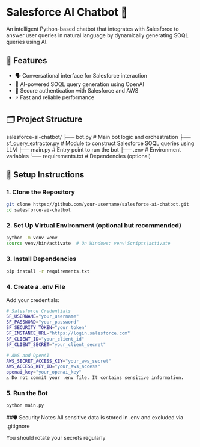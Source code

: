 # Salesforce AI Chatbot 🤖

An intelligent Python-based chatbot that integrates with Salesforce to answer user queries in natural language by dynamically generating SOQL queries using AI.

## 🧠 Features

- 🗣️ Conversational interface for Salesforce interaction
- 🧾 AI-powered SOQL query generation using OpenAI
- 🔐 Secure authentication with Salesforce and AWS
- ⚡ Fast and reliable performance

## 🗂️ Project Structure

salesforce-ai-chatbot/ 
├── bot.py # Main bot logic and orchestration 
├── sf_query_extractor.py # Module to construct Salesforce SOQL queries using LLM 
├── main.py # Entry point to run the bot 
├── .env # Environment variables
└── requirements.txt # Dependencies (optional)


## 🚀 Setup Instructions

### 1. Clone the Repository
```bash
git clone https://github.com/your-username/salesforce-ai-chatbot.git
cd salesforce-ai-chatbot
```

### 2. Set Up Virtual Environment (optional but recommended)
```bash
python -m venv venv
source venv/bin/activate  # On Windows: venv\Scripts\activate
```
### 3. Install Dependencies
```bash
pip install -r requirements.txt
```
### 4. Create a .env File
Add your credentials:

```bash
# Salesforce Credentials
SF_USERNAME="your_username"
SF_PASSWORD="your_password"
SF_SECURITY_TOKEN="your_token"
SF_INSTANCE_URL="https://login.salesforce.com"
SF_CLIENT_ID="your_client_id"
SF_CLIENT_SECRET="your_client_secret"

# AWS and OpenAI
AWS_SECRET_ACCESS_KEY="your_aws_secret"
AWS_ACCESS_KEY_ID="your_aws_access"
openai_key="your_openai_key"
⚠️ Do not commit your .env file. It contains sensitive information.
```
### 5. Run the Bot
```bash
python main.py
```
##🛡️ Security Notes
All sensitive data is stored in .env and excluded via .gitignore

You should rotate your secrets regularly
